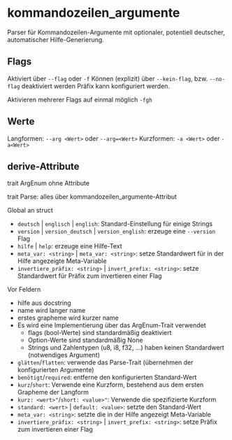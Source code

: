 # kommandozeilen_argumente

Parser für Kommandozeilen-Argumente mit optionaler, potentiell deutscher, automatischer Hilfe-Generierung.

## Flags

Aktiviert über `--flag` oder `-f`
Können (explizit) über `--kein-flag`, bzw. `--no-flag` deaktiviert werden
Präfix kann konfiguriert werden.

Aktivieren mehrerer Flags auf einmal möglich `-fgh`

## Werte

Langformen: `--arg <Wert>` oder `--arg=<Wert>`
Kurzformen: `-a <Wert>` oder `-a<Wert>`

## derive-Attribute

trait ArgEnum ohne Attribute

trait Parse: alles über kommandozeilen_argumente-Attribut

Global an struct

- `deutsch` | `englisch` | `english`: Standard-Einstellung für einige Strings
- `version` | `version_deutsch` | `version_english`: erzeuge eine `--version` Flag
- `hilfe` | `help`: erzeuge eine Hilfe-Text
- `meta_var: <string>` | `meta_var: <string>`:
    setze Standardwert für in der Hilfe angezeigte Meta-Variable
- `invertiere_präfix: <string>` | `invert_prefix: <string>`:
    setze Standardwert für Präfix zum invertieren einer Flag

Vor Feldern

- hilfe aus docstring
- name wird langer name
- erstes grapheme wird kurzer name
- Es wird eine Implementierung über das ArgEnum-Trait verwendet
  - flags (bool-Werte) sind standardmäßig deaktiviert
  - Option-Werte sind standardmäßig None
  - Strings und Zahlentypen (u8, i8, f32, ...) haben keinen Standardwert (notwendiges Argument)
- `glätten`/`flatten`: verwende das Parse-Trait (übernehmen der konfigurierten Argumente)
- `benötigt`/`required`: entferne den konfigurierten Standard-Wert
- `kurz`/`short`: Verwende eine Kurzform, bestehend aus dem ersten Grapheme der Langform
- `kurz: <wert>"`/`short: <value>"`: Verwende die spezifizierte Kurzform
- `standard: <wert>` | `default: <value>`: setzte den Standard-Wert
- `meta_var: <string>`: setzte die in der Hilfe angezeigt Meta-Variable
- `invertiere_präfix: <string>` | `invert_prefix: <string>`: setze Präfix zum invertieren einer Flag
